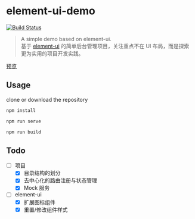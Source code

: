 # element-ui-demo

[![Build Status](https://travis-ci.org/Wizard67/element-ui-demo.svg?branch=master)](https://travis-ci.org/Wizard67/element-ui-demo)

> A simple demo based on element-ui.   
基于 [element-ui](https://github.com/ElemeFE/element) 的简单后台管理项目，关注重点不在 UI 布局，而是探索更为实用的项目开发实践。

[预览](https://wizard67.github.io/element-ui-demo/)

## Usage

clone or download the repository

```bash
npm install

npm run serve

npm run build
```

## Todo

- [ ] 项目
    - [x] 目录结构的划分
    - [x] 去中心化的路由注册与状态管理
    - [x] Mock 服务
- [ ] element-ui
    - [x] 扩展图标组件
    - [x] 重置/修改组件样式

